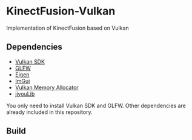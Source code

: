 # KinectFusion-Vulkan
Implementation of KinectFusion based on Vulkan

## Dependencies

- [Vulkan SDK](https://www.vulkan.org/)
- [GLFW](https://www.glfw.org/)
- [Eigen](https://eigen.tuxfamily.org/index.php?title=Main_Page)
- [ImGui](https://github.com/ocornut/imgui)
- [Vulkan Memory Allocator](https://github.com/GPUOpen-LibrariesAndSDKs/VulkanMemoryAllocator)
- [jjyouLib](https://github.com/YJJfish/jjyouLib)

You only need to install Vulkan SDK and GLFW. Other dependencies are already included in this repository.

## Build
